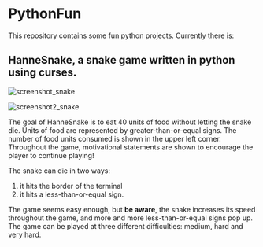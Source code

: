 # PythonFun

This repository contains some fun python projects. Currently there is:

## HanneSnake, a snake game written in python using curses. 

![screenshot_snake](https://user-images.githubusercontent.com/7837824/41191101-42a292dc-6be2-11e8-82a0-73f7bd56b9aa.png)

![screenshot2_snake](https://user-images.githubusercontent.com/7837824/41191183-7fd522d6-6be3-11e8-84fd-98d8f7a7bce6.png)

The goal of HanneSnake is to eat 40 units of food without letting the snake die. Units of food are represented by greater-than-or-equal signs. The number of food units consumed is shown in the upper left corner. Throughout the game, motivational statements are shown to encourage the player to continue playing!

The snake can die in two ways: 
1) it hits the border of the terminal
2) it hits a less-than-or-equal sign.

The game seems easy enough, but **be aware**, the snake increases its speed throughout the game, and more and more less-than-or-equal signs pop up. The game can be played at three different difficulties: medium, hard and very hard. 
